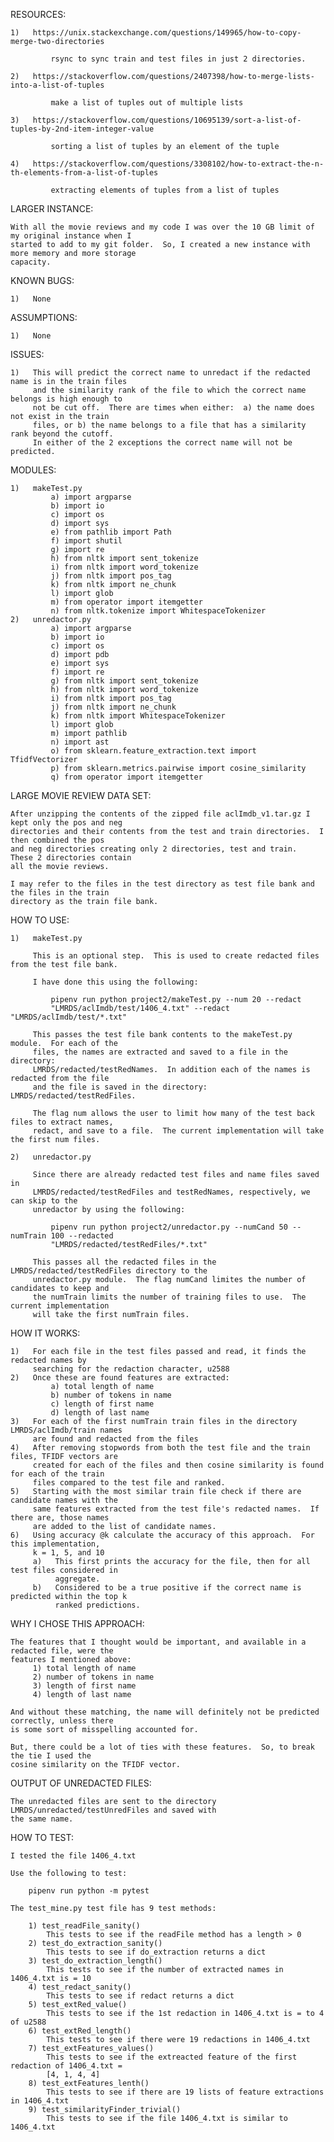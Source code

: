 RESOURCES:

    1)   https://unix.stackexchange.com/questions/149965/how-to-copy-merge-two-directories

             rsync to sync train and test files in just 2 directories.

    2)   https://stackoverflow.com/questions/2407398/how-to-merge-lists-into-a-list-of-tuples

             make a list of tuples out of multiple lists

    3)   https://stackoverflow.com/questions/10695139/sort-a-list-of-tuples-by-2nd-item-integer-value

             sorting a list of tuples by an element of the tuple

    4)   https://stackoverflow.com/questions/3308102/how-to-extract-the-n-th-elements-from-a-list-of-tuples

             extracting elements of tuples from a list of tuples

LARGER INSTANCE:

    With all the movie reviews and my code I was over the 10 GB limit of my original instance when I
    started to add to my git folder.  So, I created a new instance with more memory and more storage
    capacity.

KNOWN BUGS:

    1)   None

ASSUMPTIONS:

    1)   None

ISSUES:

    1)   This will predict the correct name to unredact if the redacted name is in the train files
         and the similarity rank of the file to which the correct name belongs is high enough to
         not be cut off.  There are times when either:  a) the name does not exist in the train
         files, or b) the name belongs to a file that has a similarity rank beyond the cutoff.
         In either of the 2 exceptions the correct name will not be predicted.

MODULES:

    1)   makeTest.py
             a) import argparse
             b) import io
             c) import os
             d) import sys
             e) from pathlib import Path
             f) import shutil
             g) import re
             h) from nltk import sent_tokenize
             i) from nltk import word_tokenize
             j) from nltk import pos_tag
             k) from nltk import ne_chunk
             l) import glob
             m) from operator import itemgetter
             n) from nltk.tokenize import WhitespaceTokenizer
    2)   unredactor.py
             a) import argparse
             b) import io
             c) import os
             d) import pdb
             e) import sys
             f) import re
             g) from nltk import sent_tokenize
             h) from nltk import word_tokenize
             i) from nltk import pos_tag
             j) from nltk import ne_chunk
             k) from nltk import WhitespaceTokenizer
             l) import glob
             m) import pathlib
             n) import ast
             o) from sklearn.feature_extraction.text import TfidfVectorizer
             p) from sklearn.metrics.pairwise import cosine_similarity
             q) from operator import itemgetter

LARGE MOVIE REVIEW DATA SET:

    After unzipping the contents of the zipped file aclImdb_v1.tar.gz I kept only the pos and neg
    directories and their contents from the test and train directories.  I then combined the pos
    and neg directories creating only 2 directories, test and train.  These 2 directories contain
    all the movie reviews.

    I may refer to the files in the test directory as test file bank and the files in the train
    directory as the train file bank.

HOW TO USE:

    1)   makeTest.py

         This is an optional step.  This is used to create redacted files from the test file bank.

         I have done this using the following:

             pipenv run python project2/makeTest.py --num 20 --redact
             "LMRDS/aclImdb/test/1406_4.txt" --redact "LMRDS/aclImdb/test/*.txt"

         This passes the test file bank contents to the makeTest.py module.  For each of the
         files, the names are extracted and saved to a file in the directory:
         LMRDS/redacted/testRedNames.  In addition each of the names is redacted from the file
         and the file is saved in the directory:  LMRDS/redacted/testRedFiles.

         The flag num allows the user to limit how many of the test back files to extract names,
         redact, and save to a file.  The current implementation will take the first num files.

    2)   unredactor.py

         Since there are already redacted test files and name files saved in
         LMRDS/redacted/testRedFiles and testRedNames, respectively, we can skip to the
         unredactor by using the following:

             pipenv run python project2/unredactor.py --numCand 50 --numTrain 100 --redacted
             "LMRDS/redacted/testRedFiles/*.txt"

         This passes all the redacted files in the LMRDS/redacted/testRedFiles directory to the
         unredactor.py module.  The flag numCand limites the number of candidates to keep and
         the numTrain limits the number of training files to use.  The current implementation
         will take the first numTrain files.

HOW IT WORKS:

    1)   For each file in the test files passed and read, it finds the redacted names by
         searching for the redaction character, u2588
    2)   Once these are found features are extracted:
             a) total length of name
             b) number of tokens in name
             c) length of first name
             d) length of last name
    3)   For each of the first numTrain train files in the directory LMRDS/aclImdb/train names
         are found and redacted from the files
    4)   After removing stopwords from both the test file and the train files, TFIDF vectors are
         created for each of the files and then cosine similarity is found for each of the train
         files compared to the test file and ranked.
    5)   Starting with the most similar train file check if there are candidate names with the
         same features extracted from the test file's redacted names.  If there are, those names
         are added to the list of candidate names.
    6)   Using accuracy @k calculate the accuracy of this approach.  For this implementation,
         k = 1, 5, and 10
         a)   This first prints the accuracy for the file, then for all test files considered in
              aggregate.
         b)   Considered to be a true positive if the correct name is predicted within the top k
              ranked predictions.

WHY I CHOSE THIS APPROACH:

    The features that I thought would be important, and available in a redacted file, were the
    features I mentioned above:
         1) total length of name
         2) number of tokens in name
         3) length of first name
         4) length of last name

    And without these matching, the name will definitely not be predicted correctly, unless there
    is some sort of misspelling accounted for.

    But, there could be a lot of ties with these features.  So, to break the tie I used the
    cosine similarity on the TFIDF vector.

OUTPUT OF UNREDACTED FILES:

    The unredacted files are sent to the directory LMRDS/unredacted/testUnredFiles and saved with
    the same name.

HOW TO TEST:

    I tested the file 1406_4.txt

    Use the following to test:

        pipenv run python -m pytest

    The test_mine.py test file has 9 test methods:

        1) test_readFile_sanity()
            This tests to see if the readFile method has a length > 0
        2) test_do_extraction_sanity()
            This tests to see if do_extraction returns a dict
        3) test_do_extraction_length()
            This tests to see if the number of extracted names in 1406_4.txt is = 10
        4) test_redact_sanity()
            This tests to see if redact returns a dict
        5) test_extRed_value()
            This tests to see if the 1st redaction in 1406_4.txt is = to 4 of u2588
        6) test_extRed_length()
            This tests to see if there were 19 redactions in 1406_4.txt
        7) test_extFeatures_values()
            This tests to see if the extreacted feature of the first redaction of 1406_4.txt =
            [4, 1, 4, 4]
        8) test_extFeatures_lenth()
            This tests to see if there are 19 lists of feature extractions in 1406_4.txt
        9) test_similarityFinder_trivial()
            This tests to see if the file 1406_4.txt is similar to 1406_4.txt
